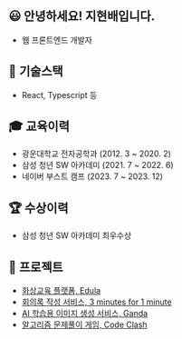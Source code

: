## 😃 안녕하세요! 지현배입니다.

- 웹 프론트엔드 개발자

## 📕 기술스택
- React, Typescript 등

## 🎓 교육이력
- 광운대학교 전자공학과 (2012. 3 ~ 2020. 2)
- 삼성 청년 SW 아카데미 (2021. 7 ~ 2022. 6)
- 네이버 부스트 캠프 (2023. 7 ~ 2023. 12)

## 🏆 수상이력
- 삼성 청년 SW 아카데미 최우수상

## 🌃 프로젝트
- [화상교육 플랫폼, Edula](https://github.com/ruokic/ssafy-edula)
- [회의록 작성 서비스, 3 minutes for 1 minute](https://github.com/ruokic/ssafy-3m1m)
- [AI 학습용 이미지 생성 서비스, Ganda](https://github.com/ruokic/ssafy-ganda)
- [알고리즘 문제풀이 게임, Code Clash](https://github.com/ruokic/web06-CodeClash)
